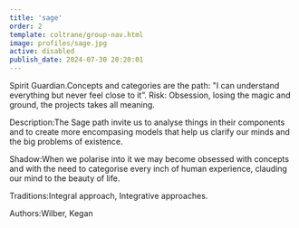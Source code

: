 ```yaml
---
title: 'sage'
order: 2
template: coltrane/group-nav.html
image: profiles/sage.jpg
active: disabled
publish_date: 2024-07-30 20:20:01
---
```

Spirit Guardian.Concepts and categories are the path: "I can understand everything but never feel close to it”.
Risk: Obsession, losing the magic and ground, the projects takes all meaning.


Description:The Sage path invite us to analyse things in their components and to create more encompasing models that help us clarify our minds and the big problems of existence.

Shadow:When we polarise into it we may become obsessed with concepts and with the need to categorise every inch of human experience, clauding our mind to the beauty of life.

Traditions:Integral approach, Integrative approaches.

Authors:Wilber, Kegan